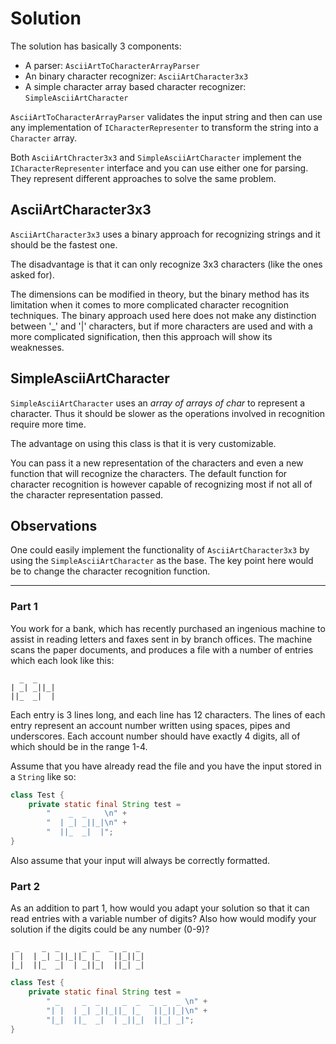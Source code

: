 # Solution

The solution has basically 3 components:
* A parser: `AsciiArtToCharacterArrayParser`
* An binary character recognizer: `AsciiArtCharacter3x3`
* A simple character array based character recognizer: `SimpleAsciiArtCharacter`

`AsciiArtToCharacterArrayParser` validates the input string and then can use any implementation of `ICharacterRepresenter` to transform the string into a `Character` array.

Both `AsciiArtChracter3x3` and `SimpleAsciiArtCharacter`  implement the `ICharacterRepresenter` interface and you can use either one for parsing. They represent different approaches to solve the same problem.

## AsciiArtCharacter3x3

`AsciiArtCharacter3x3` uses a binary approach for recognizing strings and it should be the fastest one. 

The disadvantage is that it can only recognize 3x3 characters (like the ones asked for).

The dimensions can be modified in theory, but the binary method has its limitation when it comes to more complicated character recognition techniques.
The binary approach used here does not make any distinction between '_' and '|' characters, but if more characters are used and with a more complicated signification, then
this approach will show its weaknesses. 

## SimpleAsciiArtCharacter

`SimpleAsciiArtCharacter` uses an _array of arrays of char_ to represent a character. Thus it should be slower as the operations involved in recognition require more time.

The advantage on using this class is that it is very customizable.

You can pass it a new representation of the characters and even a new function that will recognize the characters. The default function for character recognition is however capable of
recognizing most if not all of the character representation passed.
  
  
## Observations

One could easily implement the functionality of `AsciiArtCharacter3x3` by using the `SimpleAsciiArtCharacter` as the base. The key point here would be to change the character recognition function. 

----

### Part 1
You work for a bank, which has recently purchased an ingenious machine to assist in reading letters and faxes sent in by branch offices. 
The machine scans the paper documents, and produces a file with a number of entries which each look like this:

```
  _  _    
| _| _||_|
||_  _|  | 

```

Each entry is 3 lines long, and each line has 12 characters. The lines of each entry represent an account number written using spaces, pipes and underscores. Each account number should have exactly 4 digits, all of which should be in the range 1-4.

Assume that you have already read the file and you have the input stored in a `String` like so:

```java
class Test {
    private static final String test =
        "    _  _    \n" +
        "  | _| _||_|\n" +
        "  ||_  _|  |";
}
```

Also assume that your input will always be correctly formatted.


### Part 2

As an addition to part 1, how would you adapt your solution so that it can read entries with a variable number of digits? Also how would modify your solution if 
the digits could be any number (0-9)?
```
 _     _  _     _  _  _  _  _ 
| |  | _| _||_||_ |_   ||_||_|
|_|  ||_  _|  | _||_|  ||_| _|
``` 

```java
class Test {
    private static final String test =
        " _     _  _     _  _  _  _  _ \n" +
        "| |  | _| _||_||_ |_   ||_||_|\n" +
        "|_|  ||_  _|  | _||_|  ||_| _|";
}
```